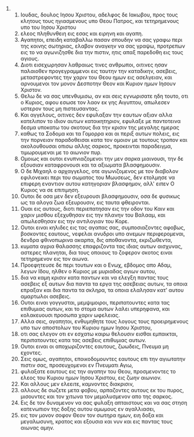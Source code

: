 <ol>
  <li>
    <ol>
      <li>Ιουδας, δουλος Ιησου Χριστου, αδελφος δε Ιακωβου, προς τους κλητους τους ηγιασμενους υπο Θεου Πατρος, και τετηρημενους υπο του Ιησου Χριστου</li>
      <li>ελεος πληθυνθειη εις εσας και ειρηνη και αγαπη.</li>
      <li>Αγαπητοι, επειδη καταβαλλω πασαν σπουδην να σας γραφω περι της κοινης σωτηριας, ελαβον αναγκην να σας γραψω, προτρεπων εις το να αγωνιζησθε δια την πιστιν, ητις απαξ παρεδοθη εις τους αγιους.</li>
      <li>Διοτι εισεχωρησαν λαθραιως τινες ανθρωποι, οιτινες ησαν παλαιοθεν προγεγραμμενοι εις ταυτην την καταδικην, ασεβεις, μεταστρεφοντες την χαριν του Θεου ημων εις ασελγειαν, και αρνουμενοι τον μονον Δεσποτην Θεον και Κυριον ημων Ιησουν Χριστον.</li>
      <li>Θελω δε να σας υπενθυμισω, αν και σεις εγνωρισατε ηδη τουτο, οτι ο Κυριος, αφου εσωσε τον λαον εκ γης Αιγυπτου, απωλεσεν υστερον τους μη πιστευσαντας.</li>
      <li>Και αγγελους, οιτινες δεν εφυλαξαν την εαυτων αξιαν αλλα κατελιπον το ιδιον αυτων κατοικητηριον, εφυλαξε με παντοτεινα δεσμα υποκατω του σκοτους δια την κρισιν της μεγαλης ημερας</li>
      <li>καθως τα Σοδομα και τα Γομορρα και αι περιξ αυτων πολεις, εις την πορνειαν παραδοθεισαι κατα τον ομοιον με τουτους τροπον και ακολουθουσαι οπισω αλλης σαρκος, προκεινται παραδειγμα, τιμωρουμεναι με το αιωνιον πυρ.</li>
      <li>Ομοιως και ουτοι ενυπνιαζομενοι την μεν σαρκα μιαινουσι, την δε εξουσιαν καταφρονουσι και τα αξιωματα βλασφημουσιν.</li>
      <li>Ο δε Μιχαηλ ο αρχαγγελος, οτε αγωνιζομενος με τον διαβολον εφιλονεικει περι του σωματος του Μωυσεως, δεν ετολμησε να επιφερη εναντιον αυτου κατηγοριαν βλασφημον, αλλ' ειπεν Ο Κυριος να σε επιτιμηση.</li>
      <li>Ουτοι δε οσα μεν δεν εξευρουσι βλασφημουσιν, οσα δε φυσικως ως τα αλογα ζωα εξευρουσιν, εις ταυτα φθειρονται.</li>
      <li>Ουαι εις αυτους, διοτι περιεπατησαν εις την οδον του Καιν και χαριν μισθου εξεχυθησαν εις την πλανην του Βαλααμ, και απωλεσθησαν εις την αντιλογιαν του Κορε.</li>
      <li>Ουτοι ειναι κηλιδες εις τας αγαπας σας, συμποσιαζοντες αφοβως, βοσκοντες εαυτους, νεφελαι ανυδροι υπο ανεμων περιφερομεναι, δενδρα φθινοπωρινα ακαρπα, δις αποθανοντα, εκριζωθεντα,</li>
      <li>κυματα αγρια θαλασσης επαφριζοντα τας ιδιας αυτων αισχυνας, αστερες πλανηται, δια τους οποιους το ζοφερον σκοτος ειναι τετηρημενον εις τον αιωνα.</li>
      <li>Προεφητευσε δε περι τουτων και ο Ενωχ, εβδομος απο Αδαμ, λεγων Ιδου, ηλθεν ο Κυριος με μυριαδας αγιων αυτου,</li>
      <li>δια να καμη κρισιν κατα παντων και να ελεγξη παντας τους ασεβεις εξ αυτων δια παντα τα εργα της ασεβειας αυτων, τα οποια επραξαν και δια παντα τα σκληρα, τα οποια ελαλησαν κατ' αυτου αμαρτωλοι ασεβεις.</li>
      <li>Ουτοι ειναι γογγυσται, μεμψιμοιροι, περιπατουντες κατα τας επιθυμιας αυτων, και το στομα αυτων λαλει υπερηφανα, και κολακευουσι προσωπα χαριν ωφελειας.</li>
      <li>Αλλα σεις, αγαπητοι, ενθυμηθητε τους λογους τους προειρημενους υπο των αποστολων του Κυριου ημων Ιησου Χριστου,</li>
      <li>οτι σας ελεγον οτι εν εσχατω καιρω θελουσιν εισθαι εμπαικται, περιπατουντες κατα τας ασεβεις επιθυμιας αυτων.</li>
      <li>Ουτοι ειναι οι αποχωριζοντες εαυτους, ζωωδεις, Πνευμα μη εχοντες.</li>
      <li>Σεις ομως, αγαπητοι, εποικοδομουντες εαυτους επι την αγιωτατην πιστιν σας, προσευχομενοι εν Πνευματι Αγιω,</li>
      <li>φυλαξατε εαυτους εις την αγαπην του Θεου, προσμενοντες το ελεος του Κυριου ημων Ιησου Χριστου, εις ζωην αιωνιον.</li>
      <li>Και αλλους μεν ελεειτε, καμνοντες διακρισιν,</li>
      <li>αλλους δε σωζετε μετα φοβου, αρπαζοντες αυτους εκ του πυρος, μισουντες και τον χιτωνα τον μεμολυσμενον απο της σαρκος.</li>
      <li>Εις δε τον δυναμενον να σας φυλαξη απταιστους και να σας στηση κατενωπιον της δοξης αυτου αμωμους εν αγαλλιασει,</li>
      <li>εις τον μονον σοφον Θεον τον σωτηρα ημων, ειη δοξα και μεγαλωσυνη, κρατος και εξουσια και νυν και εις παντας τους αιωνας αμην.</li>
    </ol>
  </li>
</ol>
